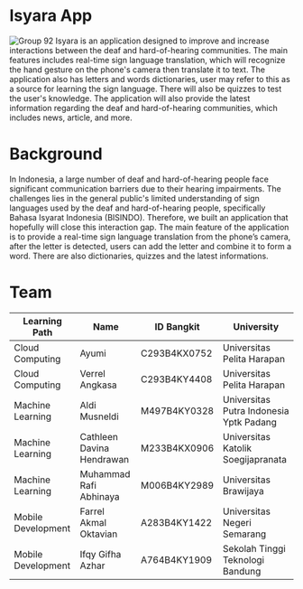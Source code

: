 # Isyara App
<img alt="Group 92" src="https://github.com/user-attachments/assets/6f3a5601-4458-4bac-b8e2-883485a463d8">
Isyara is an application designed to improve and increase interactions between the deaf and hard-of-hearing communities. The main features includes real-time sign language translation, which will recognize the hand gesture on the phone's camera then translate it to text. The application also has letters and words dictionaries, user may refer to this as a source for learning the sign language. There will also be quizzes to test the user's knowledge. The application will also provide the latest information regarding the deaf and hard-of-hearing communities, which includes news, article, and more.

# Background
In Indonesia, a large number of deaf and hard-of-hearing people face significant communication barriers due to their hearing impairments. The challenges lies in the general public's limited understanding of sign languages used by the deaf and hard-of-hearing people, specifically Bahasa Isyarat Indonesia (BISINDO). Therefore, we built an application that hopefully will close this interaction gap. The main feature of the application is to provide a real-time sign language translation from the phone’s camera, after the letter is detected, users can add the letter and combine it to form a word. There are also dictionaries, quizzes and the latest informations.

# Team

| Learning Path  | Name | ID Bangkit | University |
| ------------- | ------------- |------------- | ------------- |
| Cloud Computing  | Ayumi  | C293B4KX0752  | Universitas Pelita Harapan  |
| Cloud Computing  | Verrel Angkasa  | C293B4KY4408  | Universitas Pelita Harapan  |
| Machine Learning  | Aldi Musneldi  | M497B4KY0328	  | Universitas Putra Indonesia Yptk Padang  |
| Machine Learning  | Cathleen Davina Hendrawan  | M233B4KX0906  | Universitas Katolik Soegijapranata  |
| Machine Learning  | Muhammad Rafi Abhinaya  | M006B4KY2989  |Universitas Brawijaya  |
| Mobile Development  | Farrel Akmal Oktavian  | A283B4KY1422  | Universitas Negeri Semarang  |
| Mobile Development  | Ifqy Gifha Azhar  | A764B4KY1909  | Sekolah Tinggi Teknologi Bandung  |

